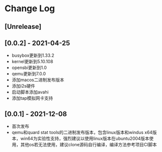 # Change Log

## [Unrelease]

## [0.0.2] - 2021-04-25

- busybox更新到1.33.2
- kernel更新到5.10.108
- opensbi更新到1.0
- qemu更新到7.0.0
- 添加macos二进制发布版本
- 添加i2s硬件
- 启动脚本添加avahi
- 添加tap模拟网卡支持

## [0.0.1] - 2021-12-08

- 首次发布
- qemu和quard stat tools的二进制发布版本，包含linux版本和windus x64版本，win64为实验性支持，强烈建议以使用linux版本在ubuntu2004版本使用，其他os若无法使用，建议clone源码自行编译，编译方法参考项目CI脚本
